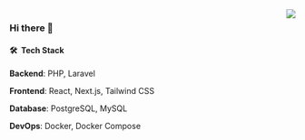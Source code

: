 <img align="right" src="https://github-readme-stats-nc8ojbl08-sk1t0n.vercel.app/api/top-langs?username=sk1t0n&show_icons=true&hide_border=false&title_color=ff652f&icon_color=FFE400&bg_color=09131B&text_color=ffffff&border_color=ffffff&exclude_repo=vkr,karman,labs_dev_app_db,livewire-todolist,laravel-short-links,laravel-chat,laravel-online-store,symfony_blog,yadro-api-docs&hide=ruby,html,css,scss,less,stylus,blade,twig&langs_count=8">

### Hi there 👋

#### 🛠 &nbsp;Tech Stack

**Backend**: PHP, Laravel

**Frontend**: React, Next.js, Tailwind CSS

**Database**: PostgreSQL, MySQL

**DevOps**: Docker, Docker Compose
